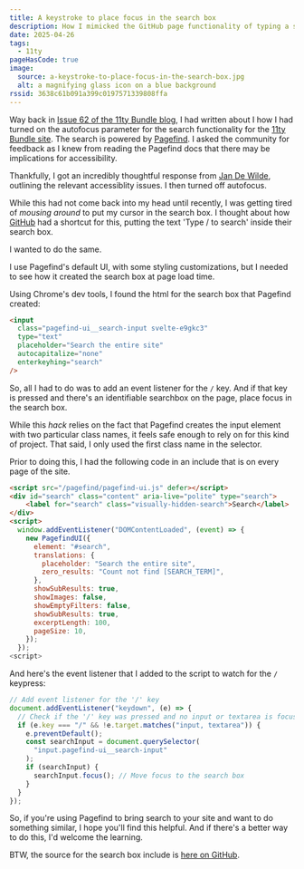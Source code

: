 ```yaml
---
title: A keystroke to place focus in the search box
description: How I mimicked the GitHub page functionality of typing a slash key to place focus in the search box.
date: 2025-04-26
tags:
  - 11ty
pageHasCode: true
image:
  source: a-keystroke-to-place-focus-in-the-search-box.jpg
  alt: a magnifying glass icon on a blue background
rssid: 3638c61b091a399c0197571339808ffa
---
```


Way back in [Issue 62 of the 11ty Bundle blog](https://11tybundle.dev/blog/11ty-bundle-62/), I had written about I how I had turned on the autofocus parameter for the search functionality for the [11ty Bundle site](https://11tybundle.dev). The search is powered by [Pagefind](https://pagefind.app/). I asked the community for feedback as I knew from reading the Pagefind docs that there may be implications for accessibility.

Thankfully, I got an incredibly thoughtful response from [Jan De Wilde](https://jandewil.de/), outlining the relevant accessiblity issues. I then turned off autofocus.

While this had not come back into my head until recently, I was getting tired of _mousing around_ to put my cursor in the search box. I thought about how [GitHub](https://github.com/) had a shortcut for this, putting the text 'Type / to search' inside their search box.

I wanted to do the same.

I use Pagefind's default UI, with some styling customizations, but I needed to see how it created the search box at page load time.

Using Chrome's dev tools, I found the html for the search box that Pagefind created:

```html
<input
  class="pagefind-ui__search-input svelte-e9gkc3"
  type="text"
  placeholder="Search the entire site"
  autocapitalize="none"
  enterkeyhing="search"
/>
```

So, all I had to do was to add an event listener for the `/` key. And if that key is pressed and there's an identifiable searchbox on the page, place focus in the search box.

While this _hack_ relies on the fact that Pagefind creates the input element with two particular class names, it feels safe enough to rely on for this kind of project. That said, I only used the first class name in the selector.

Prior to doing this, I had the following code in an include that is on every page of the site.

```html
<script src="/pagefind/pagefind-ui.js" defer></script>
<div id="search" class="content" aria-live="polite" type="search">
	<label for="search" class="visually-hidden-search">Search</label>
</div>
<script>
  window.addEventListener("DOMContentLoaded", (event) => {
    new PagefindUI({
      element: "#search",
      translations: {
        placeholder: "Search the entire site",
        zero_results: "Count not find [SEARCH_TERM]",
      },
      showSubResults: true,
      showImages: false,
      showEmptyFilters: false,
      showSubResults: true,
      excerptLength: 100,
      pageSize: 10,
    });
  });
<script>
```

And here's the event listener that I added to the script to watch for the `/` keypress:

```js
// Add event listener for the '/' key
document.addEventListener("keydown", (e) => {
  // Check if the '/' key was pressed and no input or textarea is focused
  if (e.key === "/" && !e.target.matches("input, textarea")) {
    e.preventDefault();
    const searchInput = document.querySelector(
      "input.pagefind-ui__search-input"
    );
    if (searchInput) {
      searchInput.focus(); // Move focus to the search box
    }
  }
});
```

So, if you're using Pagefind to bring search to your site and want to do something similar, I hope you'll find this helpful. And if there's a better way to do this, I'd welcome the learning.

BTW, the source for the search box include is [here on GitHub](https://github.com/bobmonsour/11tybundle.dev/blob/main/src/_includes/partials/searchbox.njk).
